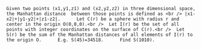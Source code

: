     Given two points (x1,y1,z1) and (x2,y2,z2) in three dimensional space, the Manhattan distance  between those points is defined as <br /> |x1-x2|+|y1-y2|+|z1-z2|.      Let C(r) be a sphere with radius r and center in the origin O(0,0,0).<br />  Let I(r) be the set of all points with integer coordinates on the surface of C(r).<br />  Let S(r) be the sum of the Manhattan distances of all elements of I(r) to the origin O.      E.g. S(45)=34518.      Find S(1010).          